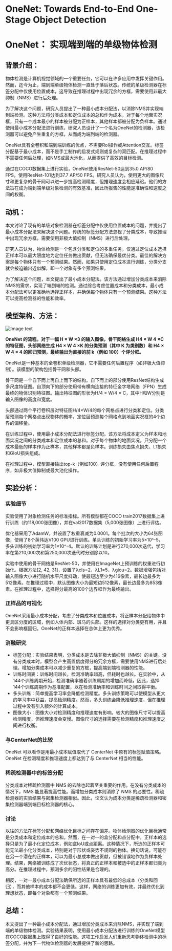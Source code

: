 # OneNet: Towards End-to-End One-Stage Object Detection

# OneNet： 实现端到端的单级物体检测

## 背景介绍：

物体检测是计算机视觉领域的一个重要任务，它可以在许多应用中发挥关键作用。然而，迄今为止，端到端单级物体检测一直处于落后状态。传统的单级检测器在标签分配中仅使用位置成本，这导致在推理过程中出现冗余的方框，需要使用非最大抑制（NMS）进行后处理。

为了解决这个问题，研究人员提出了一种最小成本分配法，以消除NMS并实现端到端检测。这种方法将分类成本和定位成本的总和作为成本，对于每个地面实况框，只有一个成本最小的样本被分配为正样本，其他样本都被分配为负样本。通过使用最小成本分配法进行训练，研究人员设计了一个名为OneNet的检测器，该检测器可以避免产生重复的方框，从而成为端到端的检测器。

OneNet具有全卷积和端到端训练的优点，不需要RoI操作或Attention交互。标签分配基于最小成本，而不是手工制作的启发式规则或复杂的双匹配。在推理过程中不需要任何后处理，如NMS或最大池化，从而提供了高效的目标检测。

通过在COCO数据集上进行实验，OneNet使用ResNet-50达到35.0 AP/80 FPS，使用ResNet-101达到37.7 AP/50 FPS。研究人员认为，使用更大的图像尺寸和更复杂的骨干网可以进一步提高检测精度，但推理速度会相应延迟。他们的方法旨在成为端到端单级对象检测的有效基准，因此所报告的性能是准确性和速度之间的权衡。

## 动机：

本文讨论了现有的单级对象检测器在标签分配中仅使用位置成本的问题，并提出了最小成本分配法来解决这个问题。传统的标签分配方法忽视了分类成本，导致推理中出现冗余方框，需要使用非极大值抑制（NMS）进行后处理。

研究人员认为，物体检测是一个包含分类和定位的多重任务，仅通过定位成本选择正样本可以最大限度地为定位任务做出贡献，但无法确保最优分类。最佳的解决方案是每个物体只有一个预测结果。然而，如果只使用定位成本进行训练，分类分支就会被迫输出近似解，即一个对象有多个预测结果。

为了解决这个问题，本文提出了最小成本分配法。该方法通过增加分类成本来消除NMS的需求，实现了端到端的检测。通过综合考虑位置成本和分类成本，最小成本分配法可以更准确地选择正样本，并确保每个物体只有一个预测结果。这种方法可以提高检测器的性能和效率。

## 模型架构、方法： 

![Image text](https://github.com/datawhalechina/whale-paper/blob/master/docs/002/images/ch01_workflows.png)

**OneNet 的流程。对于一幅 H × W ×3 的输入图像，骨干网络生成 H4 × W 4 ×C 的特征图，头部网络生成 H4 × W 4 ×K 的分类预测（其中 K 为类别数）和 H4 × W 4 × 4 的回归预测，最终输出为直接的前 k（例如 100）个评分框。**

OneNet是一种基本的全卷积单级检测器，它不需要任何后置程序（如非极大值抑制）。该模型的架构包括骨干网和头部。

骨干网是一个自下而上再自上而下的结构。自下而上的部分使用ResNet结构生成多尺度特征图。自顶向下的部分使用带有横向连接的特征金字塔网络（FPN）生成最终的物体识别特征图。输出特征图的形状为H/4 × W/4 × C，其中H和W分别是输入图像的高度和宽度。

头部通过两个平行卷积层对特征图H/4×W/4的每个网格点进行分类和定位。分类层预测每个网格点出现物体的概率，定位层预测每个网格点到地面实况框的4个边界的偏移量。

在训练过程中，使用最小成本分配法进行标签分配。该方法将成本定义为样本和地面实况之间的分类成本和定位成本的总和。对于每个物体的地面实况，只分配一个成本最低的样本作为正样本，其他样本都是负样本。训练损失由焦点损失、L1损失和GIoU损失组成。

在推理过程中，模型直接输出top-k（例如100）评分框，没有使用任何后置程序，如非极大值抑制或最大池化操作。

## 实验分析： 

### 实验细节

实验使用了对象检测任务的标准指标。所有模型都在COCO train2017数据集上进行训练（约118,000张图像），并在val2017数据集（5,000张图像）上进行评估。

优化器采用了AdamW，并设置了权重衰减为0.0001。每个批次的大小为64张图像，使用了8个英伟达V100 GPU进行训练。单头训练的初始学习率为5×10^-5，多头训练的初始学习率为1×10^-4。默认的训练计划是进行270,000次迭代，学习率在第210,000次和第250,000次迭代时分别除以10。

实验中使用的骨干网络是ResNet-50，并使用在ImageNet上预训练的权重进行初始化。根据方法[2, 42, 31]，设置了λcls=2，λL1=5，λgiou=2。数据增强包括对输入图像大小进行随机水平尺度抖动，使最短边至少为416像素，最长边最多为512像素。在推理过程中，默认图像大小为最短边512像素，最长边最多为853像素。在推理过程中，选择得分最高的100个边界框作为最终输出。

### 正样品的可视化

OneNet采用最小成本分配，考虑了分类成本和位置成本，将正样本分配给物体中更具区分度的区域，例如人体内部、斑马的头部。这样的选择对分类更有用，并且不会影响框回归。OneNet的正样本选择在总体上更为优秀。

### 消融研究

- 标签分配：实验结果表明，分类成本是去除非极大值抑制（NMS）的关键。没有分类成本时，模型会产生高置信度得分的冗余方框，需要使用NMS进行后处理。增加分类成本可以减少重复的方框，提高端到端检测器的性能。
- 训练时间表：训练时间越长，检测准确率越高，但耗时也越长。在实验中，从144个训练周期开始，检测准确率随着训练周期的增加而降低。因此，选择144个训练周期作为基准配置，以在检测准确率和训练时间之间取得平衡。
- 多头训练：简单提高学习率会降低检测精度。多头训练策略可以使模型从更大的学习率中获益，提高检测精度。然而，多头训练会降低推理速度，但在推理过程中没有引入额外的计算成本。
- 图像大小：图像大小对检测精度和推理速度有影响。较大的图像尺寸可以提高检测精度，但推理速度会变慢。图像尺寸的选择需要在检测精度和推理速度之间进行权衡。

### 与CenterNet的比较

OneNet 可以看作是用最小成本赋值取代了 CenterNet 中原有的标签赋值策略。OneNet 在检测精度和推理速度上都达到了与 CenterNet 相当的性能。

### 稀疏检测器中的标签分配

分类成本对稀疏检测器中 NMS 的去除也起着至关重要的作用。在没有分类成本的情况下，NMS 能显著提高性能。而增加分类成本则消除了 NMS 的必要性。稀疏检测器的实验结果与密集检测器相似。因此，论文认为成本分类是稀疏检测器和密集检测器端到端目标检测器的核心。

### 讨论

以往的方法在标签分配和网络优化目标之间存在偏差。物体检测器的优化目标通常是分类成本和定位成本的总和。然而，在一对一的盒分配和点分配中，正样本的选择只是为了最小化定位成本，例如盒IoU或点距离。这种情况下，所选的正样本可能无法最小化分类成本，特别是对于形状或姿势不规则的物体。换句话说，可能存在另一个潜在的正样本，可以为最小总成本做出贡献，但被错误地作为负样本处理。结果，网络被训练成了次优状态，将真正的正样本和被选中的正样本都归类为高分。在推理过程中，预测多余的阳性结果是合理的。

相反，一对一最小成本分配法确保所选的正样本具有最低的总成本（分类和回归），而其他样本的成本都不会更低。这样，网络的训练更加有效，并最终优化到理想状态，即每个对象都有一个预测结果。

## 总结： 

本文提出了一种最小成本分配法，通过增加分类成本来消除NMS，并实现了端到端的单级物体检测。实验结果表明，使用最小成本分配法进行训练的OneNet模型在COCO数据集上取得了良好的性能。这项工作启发人们重新思考物体检测中的标签分配，并为下一代物体检测器的发展提供了新的思路。